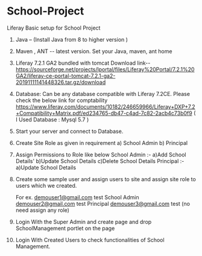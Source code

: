 # School-Project

Liferay Basic setup for  School Project

1. Java – (Install Java from 8 to higher version )

2. Maven , ANT -- latest version.
Set your Java, maven, ant home

3. Liferay 7.2.1 GA2 bundled with tomcat
Download link-- https://sourceforge.net/projects/lportal/files/Liferay%20Portal/7.2.1%20GA2/liferay-ce-portal-tomcat-7.2.1-ga2-20191111141448326.tar.gz/download

4. Database:
Can be any database compatible with Liferay 7.2CE. Please check the below link for comptability
https://www.liferay.com/documents/10182/246659966/Liferay+DXP+7.2+Compatibility+Matrix.pdf/ed234765-db47-c4ad-7c82-2acb4c73b0f9
( I Used Database : Mysql 5.7 )

5. Start your server and connect to Database.
  
6) Create Site Role as given in requirement 
        a) School Admin
        b) Principal
7) Assign Permissions to Role like below
	School Admin :-
        a)Add School Details'
        b)Update School Details
        c)Delete School Details
        Principal :-    
	a)Update School Details
7) Create some sample user and assign users to site and assign site role to users which we created.

	For ex. 
	demouser1@gmail.com  test  School Admin
	demouser2@gmail.com   test  Principal 
	demouser3@gmail.com  test  (no need  assign any role)

8) Login With the Super Admin and create page and drop SchoolManagement portlet on the page 
9) Login With Created Users to check functionalities of School Management.
